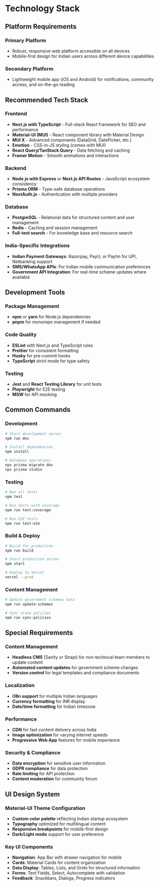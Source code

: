 # Technology Stack

## Platform Requirements

### Primary Platform
- Robust, responsive web platform accessible on all devices
- Mobile-first design for Indian users across different device capabilities

### Secondary Platform
- Lightweight mobile app (iOS and Android) for notifications, community access, and on-the-go reading

## Recommended Tech Stack

### Frontend
- **Next.js with TypeScript** - Full-stack React framework for SEO and performance
- **Material-UI (MUI)** - React component library with Material Design
- **MUI X** - Advanced components (DataGrid, DatePicker, etc.)
- **Emotion** - CSS-in-JS styling (comes with MUI)
- **React Query/TanStack Query** - Data fetching and caching
- **Framer Motion** - Smooth animations and interactions

### Backend
- **Node.js with Express** or **Next.js API Routes** - JavaScript ecosystem consistency
- **Prisma ORM** - Type-safe database operations
- **NextAuth.js** - Authentication with multiple providers

### Database
- **PostgreSQL** - Relational data for structured content and user management
- **Redis** - Caching and session management
- **Full-text search** - For knowledge base and resource search

### India-Specific Integrations
- **Indian Payment Gateways**: Razorpay, PayU, or Paytm for UPI, Netbanking support
- **SMS/WhatsApp APIs**: For Indian mobile communication preferences
- **Government API Integration**: For real-time scheme updates where available

## Development Tools

### Package Management
- **npm** or **yarn** for Node.js dependencies
- **pnpm** for monorepo management if needed

### Code Quality
- **ESLint** with Next.js and TypeScript rules
- **Prettier** for consistent formatting
- **Husky** for pre-commit hooks
- **TypeScript** strict mode for type safety

### Testing
- **Jest** and **React Testing Library** for unit tests
- **Playwright** for E2E testing
- **MSW** for API mocking

## Common Commands

### Development
```bash
# Start development server
npm run dev

# Install dependencies
npm install

# Database operations
npx prisma migrate dev
npx prisma studio
```

### Testing
```bash
# Run all tests
npm test

# Run tests with coverage
npm run test:coverage

# Run E2E tests
npm run test:e2e
```

### Build & Deploy
```bash
# Build for production
npm run build

# Start production server
npm start

# Deploy to Vercel
vercel --prod
```

### Content Management
```bash
# Update government schemes data
npm run update-schemes

# Sync state policies
npm run sync-policies
```

## Special Requirements

### Content Management
- **Headless CMS** (Sanity or Strapi) for non-technical team members to update content
- **Automated content updates** for government scheme changes
- **Version control** for legal templates and compliance documents

### Localization
- **i18n support** for multiple Indian languages
- **Currency formatting** for INR display
- **Date/time formatting** for Indian timezone

### Performance
- **CDN** for fast content delivery across India
- **Image optimization** for varying internet speeds
- **Progressive Web App** features for mobile experience

### Security & Compliance
- **Data encryption** for sensitive user information
- **GDPR compliance** for data protection
- **Rate limiting** for API protection
- **Content moderation** for community forum

## UI Design System

### Material-UI Theme Configuration
- **Custom color palette** reflecting Indian startup ecosystem
- **Typography** optimized for multilingual content
- **Responsive breakpoints** for mobile-first design
- **Dark/Light mode** support for user preference

### Key UI Components
- **Navigation**: App Bar with drawer navigation for mobile
- **Cards**: Material Cards for content organization
- **Data Display**: Tables, Lists, and Grids for structured information
- **Forms**: Text Fields, Select, Autocomplete with validation
- **Feedback**: Snackbars, Dialogs, Progress indicators